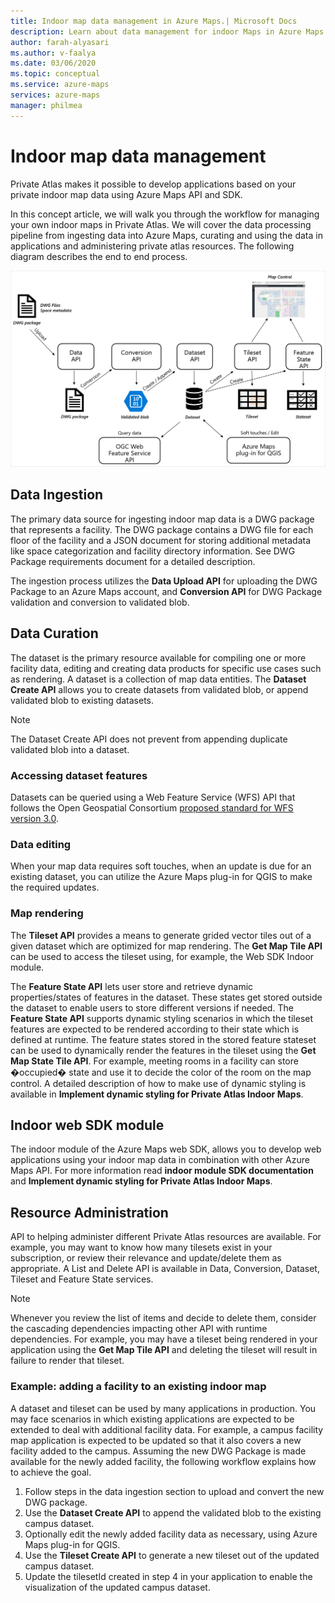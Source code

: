 ```yaml
---
title: Indoor map data management in Azure Maps.| Microsoft Docs 
description: Learn about data management for indoor Maps in Azure Maps
author: farah-alyasari
ms.author: v-faalya
ms.date: 03/06/2020
ms.topic: conceptual
ms.service: azure-maps
services: azure-maps
manager: philmea
---
```


# Indoor map data management

Private Atlas makes it possible to develop applications based on your private indoor map data using Azure Maps API and SDK. 

In this concept article, we will walk you through the workflow for managing your own indoor maps in Private Atlas. We will cover the data processing pipeline from ingesting data into Azure Maps, curating and using the data in applications and administering private atlas resources. The following diagram describes the end to end process.

<center>

![data-management](./media/tutorial-private-atlas-indoor-maps/data-management.png)</center>


## Data Ingestion

The primary data source for ingesting indoor map data is a DWG package that represents a facility. The DWG package contains a DWG file for each floor of the facility and a JSON document for storing additional metadata like space categorization and facility directory information. See DWG Package requirements document for a detailed description. 

The ingestion process utilizes the **Data Upload API** for uploading the DWG Package to an Azure Maps account, and **Conversion API** for DWG Package validation and conversion to validated blob. 


## Data Curation

The dataset is the primary resource available for compiling one or more facility data, editing and creating data products for specific use cases such as rendering. A dataset is a collection of map data entities. The **Dataset Create API** allows you to create datasets from validated blob, or append validated blob to existing datasets.

> [!Note]
> The Dataset Create API does not prevent from appending duplicate validated blob into a dataset.

### Accessing dataset features
  
Datasets can be queried using a Web Feature Service (WFS) API that follows the Open Geospatial Consortium [proposed standard for WFS version 3.0](http://docs.opengeospatial.org/DRAFTS/17-069.html). 

### Data editing

 When your map data requires soft touches, when an update is due for an existing dataset, you can utilize the Azure Maps plug-in for QGIS to make the required updates.


### Map rendering 

The **Tileset API** provides a means to generate grided vector tiles out of a given dataset which are optimized for map rendering. The **Get Map Tile API** can be used to access the tileset using, for example, the Web SDK Indoor module.

The **Feature State API** lets user store and retrieve dynamic properties/states of features in the dataset. These states get stored outside the dataset to enable users to store different versions if needed. The **Feature State API** supports dynamic styling scenarios in which the tileset features are expected to be rendered according to their state which is defined at runtime. The feature states stored in the stored feature stateset can be used to dynamically render the features in the tileset using the **Get Map State Tile API**. For example, meeting rooms in a facility can store �occupied� state and use it to decide the color of the room on the map control. A detailed description of how to make use of dynamic styling is available in **Implement dynamic styling for Private Atlas Indoor Maps**.


## Indoor web SDK module

The indoor module of the Azure Maps web SDK, allows you to develop web applications using your indoor map data in combination with other Azure Maps API. For more information read **indoor module SDK documentation** and **Implement dynamic styling for Private Atlas Indoor Maps**.


## Resource Administration

API to helping administer different Private Atlas resources are available. For example, you may want to know how many tilesets exist in your subscription, or review their relevance and update/delete them as appropriate. A List and Delete API is available in Data, Conversion, Dataset, Tileset and Feature State services.

> [!Note]
> Whenever you review the list of items and decide to delete them, consider the cascading dependencies impacting other API with runtime dependencies. For example, you may have a tileset being rendered in your application using the **Get Map Tile API** and deleting the tileset will result in failure to render that tileset.


### Example: adding a facility to an existing indoor map

A dataset and tileset can be used by many applications in production. You may face scenarios in which existing applications are expected to be extended to deal with additional facility data. For example, a campus facility map application is expected to be updated so that it also covers a new facility added to the campus. Assuming the new DWG Package is made available for the newly added facility, the following workflow explains how to achieve the goal.

  1. Follow steps in the data ingestion section to upload and convert the new DWG package.
  2. Use the **Dataset Create API** to append the validated blob to the existing campus dataset.
  3. Optionally edit the newly added facility data as necessary, using Azure Maps plug-in for QGIS.
  4. Use the **Tileset Create API** to generate a new tileset out of the updated campus dataset.
  5. Update the tilesetId created in step 4 in your application to enable the visualization of the updated campus dataset.